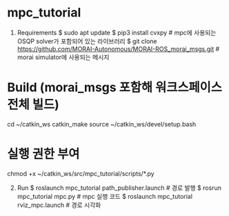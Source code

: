 # mpc_tutorial

1) Requirements
$ sudo apt update
$ pip3 install cvxpy    # mpc에 사용되는 OSQP solver가 포함되어 있는 라이브러리
$ git clone https://github.com/MORAI-Autonomous/MORAI-ROS_morai_msgs.git     # morai simulator에 사용되는 메시지

# Build (morai_msgs 포함해 워크스페이스 전체 빌드)
cd ~/catkin_ws
catkin_make
source ~/catkin_ws/devel/setup.bash

# 실행 권한 부여
chmod +x ~/catkin_ws/src/mpc_tutorial/scripts/*.py

2) Run
$ roslaunch mpc_tutorial path_publisher.launch      # 경로 발행
$ rosrun mpc_tutorial mpc.py                        # mpc 실행 코드
$ roslaunch mpc_tutorial rviz_mpc.launch            # 경로 시각화
